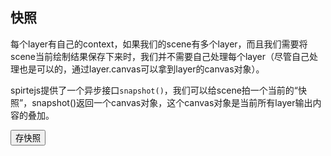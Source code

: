 ## 快照

每个layer有自己的context，如果我们的scene有多个layer，而且我们需要将scene当前绘制结果保存下来时，我们并不需要自己处理每个layer（尽管自己处理也是可以的，通过layer.canvas可以拿到layer的canvas对象）。

spirtejs提供了一个异步接口`snapshot()`，我们可以给scene拍一个当前的“快照”，snapshot()返回一个canvas对象，这个canvas对象是当前所有layer输出内容的叠加。

<button id="take-snapshot" >存快照</button>
<div id="snapshot" class="sprite-container"></div>

<ul id="snapshot-list"></ul>

<script src="/js/guide/snapshot.js"></script>
